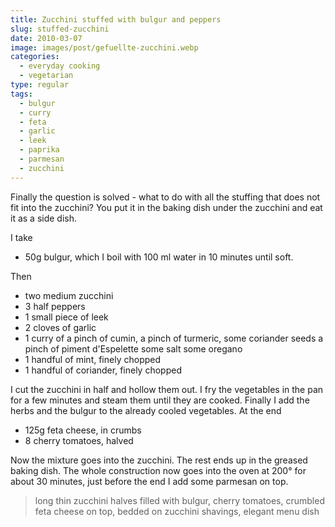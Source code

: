 ```yaml
---
title: Zucchini stuffed with bulgur and peppers
slug: stuffed-zucchini
date: 2010-03-07
image: images/post/gefuellte-zucchini.webp
categories: 
  - everyday cooking
  - vegetarian
type: regular
tags: 
  - bulgur
  - curry
  - feta
  - garlic
  - leek
  - paprika
  - parmesan
  - zucchini
---
```


Finally the question is solved - what to do with all the stuffing that does not fit into the zucchini? You put it in the baking dish under the zucchini and eat it as a side dish.

I take

* 50g bulgur, which I boil with 100 ml water in 10 minutes until soft.

Then

* two medium zucchini 
* 3 half peppers 
* 1 small piece of leek 
* 2 cloves of garlic 
* 1 curry of a pinch of cumin, a pinch of turmeric, some coriander seeds a pinch of piment d'Espelette some salt some oregano 
* 1 handful of mint, finely chopped 
* 1 handful of coriander, finely chopped

I cut the zucchini in half and hollow them out. I fry the vegetables in the pan for a few minutes and steam them until they are cooked. Finally I add the herbs and the bulgur to the already cooled vegetables. At the end

* 125g feta cheese, in crumbs
* 8 cherry tomatoes, halved

Now the mixture goes into the zucchini. The rest ends up in the greased baking dish. The whole construction now goes into the oven at 200° for about 30 minutes, just before the end I add some parmesan on top.

> long thin zucchini halves filled with bulgur, cherry tomatoes, crumbled feta cheese on top, bedded on zucchini shavings, elegant menu dish